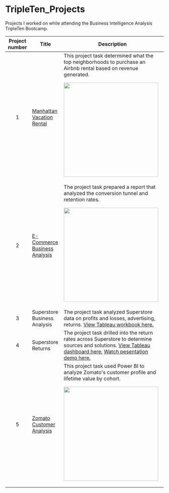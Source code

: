 # TripleTen_Projects

Projects I worked on while attending the Business Intelligence Analysis TripleTen Bootcamp.


| Project number | Title | Description |
| :-----------: | ----------- |----------- |
| 1 | [Manhattan Vacation Rental](https://docs.google.com/spreadsheets/d/1O3TNhTbOEcCPMQh9BYBCfU65g4CCAhK_wv0wK-zkzGo/edit?usp=sharing)| This project task determined what the top neighborhoods to purchase an Airbnb rental based on revenue generated. <p><img src="https://github.com/user-attachments/assets/b1f2c379-5e84-464e-9fb1-94567bc3752c" width="300" height="300"></p>|
| 2 | [E-Commerce Business Analysis](https://docs.google.com/spreadsheets/d/1fLPaMluUHfZTJbtObovr_JtByJ_aQW60MxINHlvzUFc/edit?usp=sharing) | The project task prepared a report that analyzed the conversion tunnel and retention rates.<p><img src="https://github.com/user-attachments/assets/9ff73f96-5328-4fb8-9cd2-0372b59a06e6" width="300" height="300"></p>|
| 3 | Superstore Business Analysis | The project task analyzed Superstore data  on profits and losses, advertising, returns. [View Tableau workbook here.](https://public.tableau.com/views/Sprint4FinalProject_17424184061660/ProfitLoss?:language=en-US&:sid=&:redirect=auth&:display_count=n&:origin=viz_share_link)|
| 4 | Superstore Returns | The project task drilled into the return rates across Superstore to determine sources and solutions. [View Tableau dashboard here.](https://public.tableau.com/views/Sprint4FinalProject_17424184061660/ProfitLoss?:language=en-US&:sid=&:redirect=auth&:display_count=n&:origin=viz_share_link)  [Watch pesentation demo here.](https://youtu.be/8h5st9W3e6s) |
| 5 | [Zomato Customer Analysis](https://docs.google.com/presentation/d/1k195jW-3T7SrSTN5B9bOf1hz6a1rKwfDmRwgHrHFrNo/edit?usp=sharing) | This project task used Power BI to analyze Zomato's customer profile and lifetime value by cohort. <p><img src="https://github.com/user-attachments/assets/8f2e6205-4004-4c22-a060-f19af57f5524" width="300" height="300"></p>|

